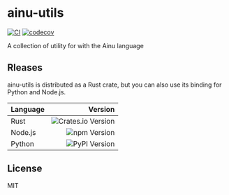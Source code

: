 # ainu-utils

[![CI](https://github.com/aynumosir/ainu-utils/actions/workflows/rust.yaml/badge.svg)](https://github.com/aynumosir/ainu-utils/actions/workflows/rust.yaml)
[![codecov](https://codecov.io/gh/aynumosir/ainu-utils/graph/badge.svg?token=aQHfYRVtsd)](https://codecov.io/gh/aynumosir/ainu-utils)

A collection of utility for with the Ainu language

## Rleases

ainu-utils is distributed as a Rust crate, but you can also use its binding for Python and Node.js.

| Language |                                                          Version |
| :------- | ---------------------------------------------------------------: |
| Rust     | ![Crates.io Version](https://img.shields.io/crates/v/ainu-utils) |
| Node.js  |          ![npm Version](https://img.shields.io/npm/v/ainu-utils) |
| Python   |        ![PyPI Version](https://img.shields.io/pypi/v/ainu-utils) |

## License

MIT
